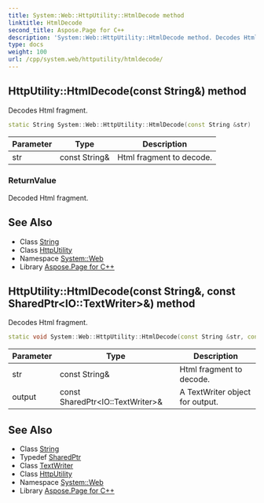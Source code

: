 ```yaml
---
title: System::Web::HttpUtility::HtmlDecode method
linktitle: HtmlDecode
second_title: Aspose.Page for C++
description: 'System::Web::HttpUtility::HtmlDecode method. Decodes Html fragment in C++.'
type: docs
weight: 100
url: /cpp/system.web/httputility/htmldecode/
---
```

## HttpUtility::HtmlDecode(const String\&) method


Decodes Html fragment.

```cpp
static String System::Web::HttpUtility::HtmlDecode(const String &str)
```


| Parameter | Type | Description |
| --- | --- | --- |
| str | const String\& | Html fragment to decode. |

### ReturnValue

Decoded Html fragment.

## See Also

* Class [String](../../../system/string/)
* Class [HttpUtility](../)
* Namespace [System::Web](../../)
* Library [Aspose.Page for C++](../../../)
## HttpUtility::HtmlDecode(const String\&, const SharedPtr\<IO::TextWriter\>\&) method


Decodes Html fragment.

```cpp
static void System::Web::HttpUtility::HtmlDecode(const String &str, const SharedPtr<IO::TextWriter> &output)
```


| Parameter | Type | Description |
| --- | --- | --- |
| str | const String\& | Html fragment to decode. |
| output | const SharedPtr\<IO::TextWriter\>\& | A TextWriter object for output. |

## See Also

* Class [String](../../../system/string/)
* Typedef [SharedPtr](../../../system/sharedptr/)
* Class [TextWriter](../../../system.io/textwriter/)
* Class [HttpUtility](../)
* Namespace [System::Web](../../)
* Library [Aspose.Page for C++](../../../)
